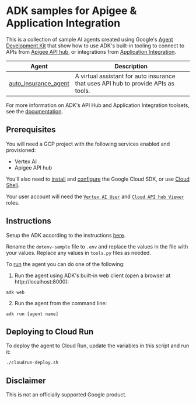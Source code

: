 # ADK samples for Apigee & Application Integration

This is a collection of sample AI agents created using Google's [Agent Development Kit](https://google.github.io/adk-docs/) that show how to use ADK's built-in tooling to connect to APIs from [Apigee API hub](https://cloud.google.com/apigee/docs/apihub/what-is-api-hub), or integrations from [Application Integration](https://cloud.google.com/application-integration/docs/overview).

| Agent | Description |
|---|---|
| [auto_insurance_agent](./auto_insurance_agent/agent.py) | A virtual assistant for auto insurance that uses API hub to provide APIs as tools. |

For more information on ADK's API Hub and Application Integration toolsets, see the [documentation](https://google.github.io/adk-docs/tools/google-cloud-tools/).

## Prerequisites

You will need a GCP project with the following services enabled and provisioned:
- Vertex AI
- Apigee API hub

You'll also need to [install](https://cloud.google.com/sdk/docs/install) and [configure](https://cloud.google.com/sdk/docs/authorizing) the Google Cloud SDK, or use [Cloud Shell](https://cloud.google.com/shell/docs).

Your user account will need the [`Vertex AI User`](https://cloud.google.com/vertex-ai/docs/general/access-control#aiplatform.user) and [`Cloud API hub Viewer`](https://cloud.google.com/apigee/docs/apihub/iam-roles#apihub.viewer) roles.

## Instructions

Setup the ADK according to the instructions [here](https://google.github.io/adk-docs/get-started/quickstart/).

Rename the `dotenv-sample` file to `.env` and replace the values in the file with your values. Replace any values in `tools.py` files as needed.

To [run](https://google.github.io/adk-docs/get-started/quickstart/#run-your-agent) the agent you can do one of the following:

1. Run the agent using ADK's built-in web client (open a browser at http://localhost:8000):
```
adk web
```

2. Run the agent from the command line:
```
adk run [agent name]
```

## Deploying to Cloud Run

To deploy the agent to Cloud Run, update the variables in this script and run it:
```
./cloudrun-deploy.sh
```

## Disclaimer

This is not an officially supported Google product.

